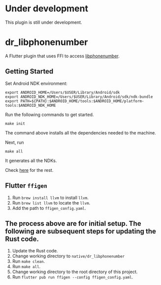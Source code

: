 # Under development
This plugin is still under development.

# dr_libphonenumber

A Flutter plugin that uses FFI to access [libphonenumber](https://github.com/rustonaut/rust-phonenumber).

## Getting Started

Set Android NDK environment:

```shell
export ANDROID_HOME=/Users/$USER/Library/Android/sdk
export ANDROID_NDK_HOME=/Users/$USER/Library/Android/sdk/ndk-bundle
export PATH=${PATH}:$ANDROID_HOME/tools:$ANDROID_HOME/platform-tools:$ANDROID_NDK_HOME
```

Run the following commands to get started.

```shell
make init
```

The command above installs all the dependencies needed to the machine.

Next, run

```shell
make all
```

It generates all the NDKs.

Check [here](https://github.com/TabooSun/flutter-rust-ffi) for the rest.

## Flutter `ffigen`
1. Run `brew install llvm` to install `llvm`.
2. Run `brew list llvm` to locate the `llvm`.
3. Add the path to `ffigen_config.yaml`.

## The process above are for initial setup. The following are subsequent steps for updating the Rust code.
1. Update the Rust code.
2. Change working directory to `native/dr_libphonenumber`
3. Run `make clean`.
4. Run `make all`.
6. Change working directory to the root directory of this project.
7. Run `flutter pub run ffigen --config ffigen_config.yaml`.

